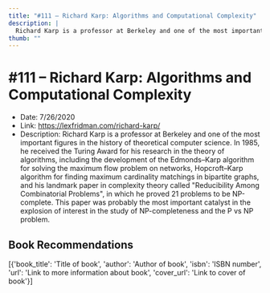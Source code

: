 ```yaml
---
title: "#111 – Richard Karp: Algorithms and Computational Complexity"
description: |
  Richard Karp is a professor at Berkeley and one of the most important figures in the history of theoretical computer science. In 1985, he received the Turing Award for his research in the theory of algorithms, including the development of the Edmonds–Karp algorithm for solving the maximum flow problem on networks, Hopcroft–Karp algorithm for finding maximum cardinality matchings in bipartite graphs, and his landmark paper in complexity theory called "Reducibility Among Combinatorial Problems", in which he proved 21 problems to be NP-complete. This paper was probably the most important catalyst in the explosion of interest in the study of NP-completeness and the P vs NP problem."
thumb: ""
---
```


# #111 – Richard Karp: Algorithms and Computational Complexity

  - Date: 7/26/2020
  - Link: https://lexfridman.com/richard-karp/
  - Description: Richard Karp is a professor at Berkeley and one of the most important figures in the history of theoretical computer science. In 1985, he received the Turing Award for his research in the theory of algorithms, including the development of the Edmonds–Karp algorithm for solving the maximum flow problem on networks, Hopcroft–Karp algorithm for finding maximum cardinality matchings in bipartite graphs, and his landmark paper in complexity theory called "Reducibility Among Combinatorial Problems", in which he proved 21 problems to be NP-complete. This paper was probably the most important catalyst in the explosion of interest in the study of NP-completeness and the P vs NP problem.

## Book Recommendations

[{'book_title': 'Title of book', 'author': 'Author of book', 'isbn': 'ISBN number', 'url': 'Link to more information about book', 'cover_url': 'Link to cover of book'}]